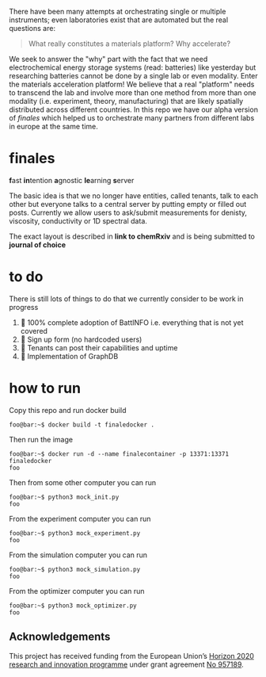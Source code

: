 There have been many attempts at orchestrating single or multiple instruments; even laboratories exist that are automated but the real questions are: 

> What really constitutes a materials platform?
> Why accelerate?

We seek to answer the "why" part with the fact that we need electrochemical energy storage systems (read: batteries) like yesterday but researching batteries cannot be done by a single lab or even modality. Enter the materials acceleration platform! We believe that a real "platform" needs to transcend the lab and involve more than one method from more than one modality (i.e. experiment, theory, manufacturing) that are likely spatially distributed across different countries. In this repo we have our alpha version of *finales* which helped us to orchestrate many partners from different labs in europe at the same time.

# finales
**f**ast **in**tention **a**gnostic **le**arning **s**erver

The basic idea is that we no longer have entities, called tenants, talk to each other but everyone talks to a central server by putting empty or filled out posts. Currently we allow users to ask/submit measurements for denisty, viscosity, conductivity or 1D spectral data.

The exact layout is described in **link to chemRxiv** and is being submitted to **journal of choice**

# to do

There is still lots of things to do that we currently consider to be work in progress

1. :no_entry_sign: 100% complete adoption of BattINFO i.e. everything that is not yet covered
2. :no_entry_sign: Sign up form (no hardcoded users)
3. :no_entry_sign: Tenants can post their capabilities and uptime
4. :no_entry_sign: Implementation of GraphDB

# how to run
Copy this repo and run docker build
```console
foo@bar:~$ docker build -t finaledocker .
```
Then run the image
```console
foo@bar:~$ docker run -d --name finalecontainer -p 13371:13371 finaledocker
foo
```

Then from some other computer you can run

```console
foo@bar:~$ python3 mock_init.py
foo
```

From the experiment computer you can run

```console
foo@bar:~$ python3 mock_experiment.py
foo
```

From the simulation computer you can run

```console
foo@bar:~$ python3 mock_simulation.py
foo
```

From the optimizer computer you can run

```console
foo@bar:~$ python3 mock_optimizer.py
foo
```


## Acknowledgements

This project has received funding from the European Union’s [Horizon 2020 research and innovation programme](https://ec.europa.eu/programmes/horizon2020/en) under grant agreement [No 957189](https://cordis.europa.eu/project/id/957189).
